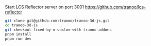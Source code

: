Start LCS Reflector server on port 3001
https://github.com/tranoo/lcs-reflector

```sh
git clone git@github.com:tranoo/tranoo-3d-js.git
cd tranoo-3d-js
git checkout fixed-by-n-suslov-with-tranoo-addons
pnpm install 
pnpm run dev
```
